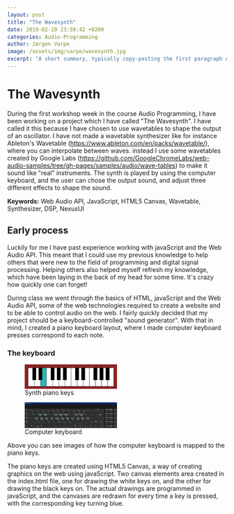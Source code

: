 ```yaml
---
layout: post
title: "The Wavesynth"
date: 2019-02-10 23:59:42 +0200
categories: Audio-Programming
author: Jørgen Varpe
image: /assets/img/varpe/wavesynth.jpg
excerpt: "A short summary, typically copy-pasting the first paragraph of the blog post."
---
```


# The Wavesynth

During the first workshop week in the course Audio Programming, I have been working on a project which I have called "The Wavesynth". I have called it this because I have chosen to use wavetables to shape the output of an oscillator. I have not made a wavetable synthesizer like for instance Ableton's Wavetable (https://www.ableton.com/en/packs/wavetable/), where you can interpolate between waves. instead I use some wavetables created by Google Labs (https://github.com/GoogleChromeLabs/web-audio-samples/tree/gh-pages/samples/audio/wave-tables) to make it sound like "real" instruments. The synth is played by using the computer keyboard, and the user can chose the output sound, and adjust three different effects to shape the sound.

__Keywords:__ Web Audio API, JavaScript, HTML5 Canvas, Wavetable, Synthesizer, DSP, NexusUI

## Early process

Luckily for me I have past experience working with javaScript and the Web Audio API. This meant that I could use my previous knowledge to help others that were new to the field of programming and digital signal processing. Helping others also helped myself refresh my knowledge, which have been laying in the back of my head for some time. It's crazy how quickly one can forget!

During class we went through the basics of HTML, javaScript and the Web Audio API, some of the web technologies required to create a website and to be able to control audio on the web. I fairly quickly decided that my project should be a keyboard-controlled "sound generator". With that in mind, I created a piano keyboard layout, where I made computer keyboard presses correspond to each note.

### The keyboard

<figure>
<img src="/assets/img/varpe/keyboard.jpg" alt="synth piano keys" width="50%" align="middle"/>
<figcaption>Synth piano keys</figcaption>
</figure>

<figure>
<img src="/assets/img/varpe/tast.PNG" alt="computer keyboard" width="50%" align="middle"/>
<figcaption>Computer keyboard</figcaption>
</figure>

Above you can see images of how the computer keyboard is mapped to the piano keys.

The piano keys are created using HTML5 Canvas, a way of creating graphics on the web using javaScript. Two canvas elements area created in the index.html file, one for drawing the white keys on, and the other for drawing the black keys on. The actual drawings are programmed in javaScript, and the canvases are redrawn for every time a key is pressed, with the corresponding key turning blue.

